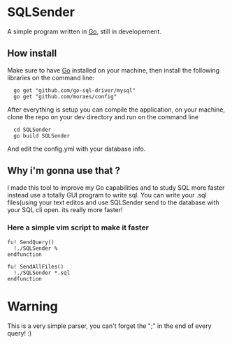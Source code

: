 # SQLSender
A simple program written in [Go](https://golang.org), still in developement.


## How install

Make sure to have [Go](https://golang.org) installed on your machine, then install the following libraries on the command line:
```
  go get "github.com/go-sql-driver/mysql"
  go get "github.com/moraes/config"
```

After everything is setup you can compile the application, on your machine, clone the repo on your dev directory and run on the command line

```
  cd SQLSender
  go build SQLSender
 ```
 And edit the config.yml with your database info.
 
 ## Why i'm gonna use that ?
 
 I made this tool to improve my Go capabilities and to study SQL more faster instead use a totally GUI program to write sql.
  You can write your .sql files(using your text editos and use SQLSender send to the database with your SQL cli open. its really more faster! 
  
  
  ### Here a simple vim script to make it faster
  
  ```vim
  fu! SendQuery()
	!./SQLSender %
endfunction

fu! SendAllFiles()
	!./SQLSender *.sql
endfunction
```


# Warning
This is a very simple parser, you can't forget the ";" in the end of every query! :)
